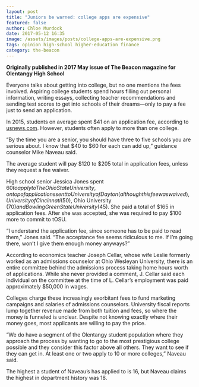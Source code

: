 ```yaml
---
layout: post
title: "Juniors be warned: college apps are expensive"
featured: false
author: Chloe Murdock
date: 2017-05-12 16:35
image: /assets/images/posts/college-apps-are-expensive.png
tags: opinion high-school higher-education finance
category: the-beacon
---
```


**Originally published in 2017 May issue of The Beacon magazine for Olentangy High School**

Everyone talks about getting into college, but no one mentions the fees involved. Aspiring college students spend hours filling out personal information, writing essays, collecting teacher recommendations and sending test scores to get into schools of their dreams—only to pay a fee just to send an application.

In 2015, students on average spent $41 on an application fee, according to [usnews.com](https://www.usnews.com/education/best-colleges/the-short-list-college/articles/2015/12/01/colleges-that-charge-students-the-most-to-apply). However, students often apply to more than one college.

“By the time you are a senior, you should have three to five schools you are serious about. I know that $40 to $60 for each can add up,” guidance counselor Mike Naveau said.

The average student will pay $120 to $205 total in application fees, unless they request a fee waiver.

High school senior Jessica Jones spent $60 to apply to The Ohio State University, on top of applications sent to University of Dayton (although this fee was waived), University of Cincinnati ($50), Ohio University ($70) and Bowling Green State University ($45). She paid a total of $165 in application fees. After she was accepted, she was required to pay $100 more to commit to tOSU.

“I understand the application fee, since someone has to be paid to read them,” Jones said. “The acceptance fee seems ridiculous to me. If I’m going there, won’t I give them enough money anyways?”

According to economics teacher Joseph Cellar, whose wife Leslie formerly worked as an admissions counselor at Ohio Wesleyan University, there is an entire committee behind the admissions process taking home hours worth of applications. While she never provided a comment, J. Cellar said each individual on the committee at the time of L. Cellar’s employment was paid approximately $50,000 in wages.

Colleges charge these increasingly exorbitant fees to fund marketing campaigns and salaries of admissions counselors. University fiscal reports lump together revenue made from both tuition and fees, so where the money is funneled is unclear. Despite not knowing exactly where their money goes, most applicants are willing to pay the price.

“We do have a segment of the Olentangy student population where they approach the process by wanting to go to the most prestigious college possible and they consider this factor above all others. They want to see if they can get in. At least one or two apply to 10 or more colleges,” Naveau said.

The highest a student of Naveau’s has applied to is 16, but Naveau claims the highest in department history was 18.
